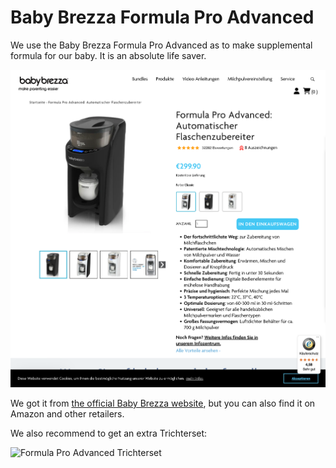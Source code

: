 # Baby Brezza Formula Pro Advanced

We use the Baby Brezza Formula Pro Advanced as to make supplemental formula for our baby. It is an absolute life saver.


![Baby Brezza Formula Pro Advanced](assets/baby_brezza_formula_pro_advanced.png)

We got it from [the official Baby Brezza website](https://www.babybrezza.de/products/formula-pro-advanced), but you can also find it on Amazon and other retailers.

We also recommend to get an extra Trichterset:

![Formula Pro Advanced Trichterset](formula-pro-advanced-trichterabdeckung-1.png)
